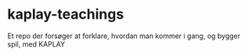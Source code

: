 # kaplay-teachings
Et repo der forsøger at forklare, hvordan man kommer i gang, og bygger spil, med KAPLAY
